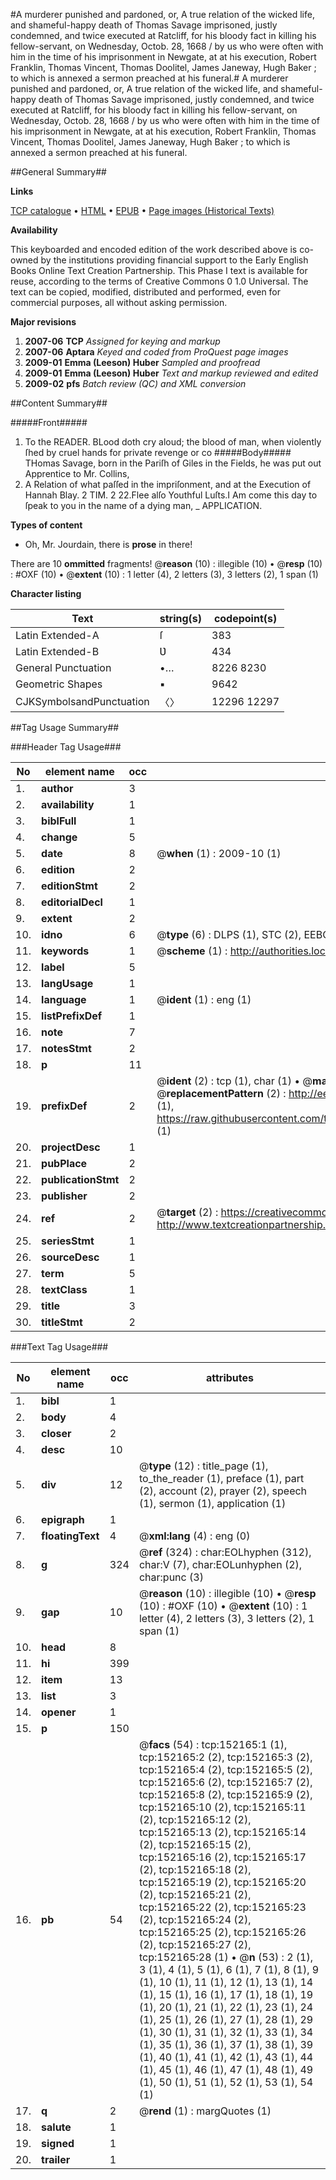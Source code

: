 #A murderer punished and pardoned, or, A true relation of the wicked life, and shameful-happy death of Thomas Savage imprisoned, justly condemned, and twice executed at Ratcliff, for his bloody fact in killing his fellow-servant, on Wednesday, Octob. 28, 1668 / by us who were often with him in the time of his imprisonment in Newgate, at at his execution, Robert Franklin, Thomas Vincent, Thomas Doolitel, James Janeway, Hugh Baker ; to which is annexed a sermon preached  at his funeral.#
A murderer punished and pardoned, or, A true relation of the wicked life, and shameful-happy death of Thomas Savage imprisoned, justly condemned, and twice executed at Ratcliff, for his bloody fact in killing his fellow-servant, on Wednesday, Octob. 28, 1668 / by us who were often with him in the time of his imprisonment in Newgate, at at his execution, Robert Franklin, Thomas Vincent, Thomas Doolitel, James Janeway, Hugh Baker ; to which is annexed a sermon preached  at his funeral.

##General Summary##

**Links**

[TCP catalogue](http://www.ota.ox.ac.uk/tcp/)  • 
[HTML](http://tei.it.ox.ac.uk/tcp/Texts-HTML/free/A76/A76061.html)  • 
[EPUB](http://tei.it.ox.ac.uk/tcp/Texts-EPUB/free/A76/A76061.epub) • 
[Page images (Historical Texts)](https://data.historicaltexts.jisc.ac.uk/view?pubId=eebo-38875755e&pageId=eebo-38875755e-152165-1)

**Availability**

This keyboarded and encoded edition of the
	       work described above is co-owned by the institutions
	       providing financial support to the Early English Books
	       Online Text Creation Partnership. This Phase I text is
	       available for reuse, according to the terms of Creative
	       Commons 0 1.0 Universal. The text can be copied,
	       modified, distributed and performed, even for
	       commercial purposes, all without asking permission.

**Major revisions**

1. __2007-06__ __TCP__ *Assigned for keying and markup*
1. __2007-06__ __Aptara__ *Keyed and coded from ProQuest page images*
1. __2009-01__ __Emma (Leeson) Huber__ *Sampled and proofread*
1. __2009-01__ __Emma (Leeson) Huber__ *Text and markup reviewed and edited*
1. __2009-02__ __pfs__ *Batch review (QC) and XML conversion*

##Content Summary##

#####Front#####

1. To the READER.
BLood doth cry aloud; the blood of man, when violently ſhed by
cruel hands for private revenge or co
#####Body#####
THomas Savage, born in the Pariſh of Giles in the Fields, he
was put out Apprentice to Mr. Collins, 
1. A Relation of what paſſed in the impriſonment, and at
the Execution of Hannah Blay.
2 TIM. 2 22.Flee alſo Youthful Luſts.I Am come this day to ſpeak to you in the name of a dying
man, 
    _ APPLICATION.

**Types of content**

  * Oh, Mr. Jourdain, there is **prose** in there!

There are 10 **ommitted** fragments! 
 @__reason__ (10) : illegible (10)  •  @__resp__ (10) : #OXF (10)  •  @__extent__ (10) : 1 letter (4), 2 letters (3), 3 letters (2), 1 span (1)

**Character listing**


|Text|string(s)|codepoint(s)|
|---|---|---|
|Latin Extended-A|ſ|383|
|Latin Extended-B|Ʋ|434|
|General Punctuation|•…|8226 8230|
|Geometric Shapes|▪|9642|
|CJKSymbolsandPunctuation|〈〉|12296 12297|

##Tag Usage Summary##

###Header Tag Usage###

|No|element name|occ|attributes|
|---|---|---|---|
|1.|__author__|3||
|2.|__availability__|1||
|3.|__biblFull__|1||
|4.|__change__|5||
|5.|__date__|8| @__when__ (1) : 2009-10 (1)|
|6.|__edition__|2||
|7.|__editionStmt__|2||
|8.|__editorialDecl__|1||
|9.|__extent__|2||
|10.|__idno__|6| @__type__ (6) : DLPS (1), STC (2), EEBO-CITATION (1), OCLC (1), VID (1)|
|11.|__keywords__|1| @__scheme__ (1) : http://authorities.loc.gov/ (1)|
|12.|__label__|5||
|13.|__langUsage__|1||
|14.|__language__|1| @__ident__ (1) : eng (1)|
|15.|__listPrefixDef__|1||
|16.|__note__|7||
|17.|__notesStmt__|2||
|18.|__p__|11||
|19.|__prefixDef__|2| @__ident__ (2) : tcp (1), char (1)  •  @__matchPattern__ (2) : ([0-9\-]+):([0-9IVX]+) (1), (.+) (1)  •  @__replacementPattern__ (2) : http://eebo.chadwyck.com/downloadtiff?vid=$1&page=$2 (1), https://raw.githubusercontent.com/textcreationpartnership/Texts/master/tcpchars.xml#$1 (1)|
|20.|__projectDesc__|1||
|21.|__pubPlace__|2||
|22.|__publicationStmt__|2||
|23.|__publisher__|2||
|24.|__ref__|2| @__target__ (2) : https://creativecommons.org/publicdomain/zero/1.0/ (1), http://www.textcreationpartnership.org/docs/. (1)|
|25.|__seriesStmt__|1||
|26.|__sourceDesc__|1||
|27.|__term__|5||
|28.|__textClass__|1||
|29.|__title__|3||
|30.|__titleStmt__|2||


###Text Tag Usage###

|No|element name|occ|attributes|
|---|---|---|---|
|1.|__bibl__|1||
|2.|__body__|4||
|3.|__closer__|2||
|4.|__desc__|10||
|5.|__div__|12| @__type__ (12) : title_page (1), to_the_reader (1), preface (1), part (2), account (2), prayer (2), speech (1), sermon (1), application (1)|
|6.|__epigraph__|1||
|7.|__floatingText__|4| @__xml:lang__ (4) : eng (0)|
|8.|__g__|324| @__ref__ (324) : char:EOLhyphen (312), char:V (7), char:EOLunhyphen (2), char:punc (3)|
|9.|__gap__|10| @__reason__ (10) : illegible (10)  •  @__resp__ (10) : #OXF (10)  •  @__extent__ (10) : 1 letter (4), 2 letters (3), 3 letters (2), 1 span (1)|
|10.|__head__|8||
|11.|__hi__|399||
|12.|__item__|13||
|13.|__list__|3||
|14.|__opener__|1||
|15.|__p__|150||
|16.|__pb__|54| @__facs__ (54) : tcp:152165:1 (1), tcp:152165:2 (2), tcp:152165:3 (2), tcp:152165:4 (2), tcp:152165:5 (2), tcp:152165:6 (2), tcp:152165:7 (2), tcp:152165:8 (2), tcp:152165:9 (2), tcp:152165:10 (2), tcp:152165:11 (2), tcp:152165:12 (2), tcp:152165:13 (2), tcp:152165:14 (2), tcp:152165:15 (2), tcp:152165:16 (2), tcp:152165:17 (2), tcp:152165:18 (2), tcp:152165:19 (2), tcp:152165:20 (2), tcp:152165:21 (2), tcp:152165:22 (2), tcp:152165:23 (2), tcp:152165:24 (2), tcp:152165:25 (2), tcp:152165:26 (2), tcp:152165:27 (2), tcp:152165:28 (1)  •  @__n__ (53) : 2 (1), 3 (1), 4 (1), 5 (1), 6 (1), 7 (1), 8 (1), 9 (1), 10 (1), 11 (1), 12 (1), 13 (1), 14 (1), 15 (1), 16 (1), 17 (1), 18 (1), 19 (1), 20 (1), 21 (1), 22 (1), 23 (1), 24 (1), 25 (1), 26 (1), 27 (1), 28 (1), 29 (1), 30 (1), 31 (1), 32 (1), 33 (1), 34 (1), 35 (1), 36 (1), 37 (1), 38 (1), 39 (1), 40 (1), 41 (1), 42 (1), 43 (1), 44 (1), 45 (1), 46 (1), 47 (1), 48 (1), 49 (1), 50 (1), 51 (1), 52 (1), 53 (1), 54 (1)|
|17.|__q__|2| @__rend__ (1) : margQuotes (1)|
|18.|__salute__|1||
|19.|__signed__|1||
|20.|__trailer__|1||
